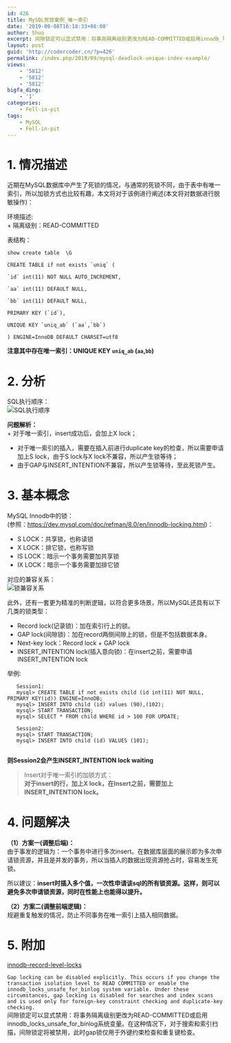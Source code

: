```yaml
---
id: 426
title: MySQL死锁案例_唯一索引
date: '2019-09-08T16:18:33+08:00'
author: Shuo
excerpt: 间隙锁定可以显式禁用：将事务隔离级别更改为READ-COMMITTED或启用innodb_locks_unsafe_for_binlog系统变量。在这种情况下，对于搜索和索引扫描，间隙锁定将被禁用，此时gap锁仅用于外键约束检查和重复键检查。
layout: post
guid: 'http://codercoder.cn/?p=426'
permalink: /index.php/2019/09/mysql-deadlock-unique-index-example/
views:
    - '5812'
    - '5812'
    - '5812'
bigfa_ding:
    - '1'
categories:
    - Fell-in-pit
tags:
    - MySQL
    - Fell-in-pit
---
```


# 1. 情况描述

 近期在MySQL数据库中产生了死锁的情况，与通常的死锁不同，由于表中有唯一索引，所以加锁方式也比较有趣，本文将对于该例进行阐述(本文将对数据进行脱敏操作)：

环境描述:  
\+ 隔离级别：READ-COMMITTED

表结构：

```
show create table  \G

CREATE TABLE if not exists `uniq` (

`id` int(11) NOT NULL AUTO_INCREMENT,

`aa` int(11) DEFAULT NULL,

`bb` int(11) DEFAULT NULL,

PRIMARY KEY (`id`),

UNIQUE KEY `uniq_ab` (`aa`,`bb`)

) ENGINE=InnoDB DEFAULT CHARSET=utf8

```

**注意其中存在唯一索引：UNIQUE KEY `uniq_ab` (`aa`,`bb`)**

# 2. 分析

SQL执行顺序：  
![SQL执行顺序](http://121.40.246.76/wp-content/uploads/2019/09/2019-09-0839.png)

**问题解析：**  
\+ 对于唯一索引，insert成功后，会加上X lock；

- 对于唯一索引的插入，需要在插入前进行duplicate key的检查，所以需要申请加上S lock，由于S lock与X lock不兼容，所以产生锁等待；
- 由于GAP与INSERT\_INTENTION不兼容，所以产生锁等待，至此死锁产生。

# 3. 基本概念

MySQL Innodb中的锁：  
(参照：https://dev.mysql.com/doc/refman/8.0/en/innodb-locking.html)：

- S LOCK：共享锁，也称读锁
- X LOCK：排它锁，也称写锁
- IS LOCK：暗示一个事务需要加共享锁
- IX LOCK：暗示一个事务需要加排它锁

对应的兼容关系：  
![锁兼容关系](http://121.40.246.76/wp-content/uploads/2019/09/2019-09-0883.png)

此外，还有一套更为精准的判断逻辑，以符合更多场景，所以MySQL还具有以下几类的锁类型：

- Record lock(记录锁)：加在索引行上的锁。
- GAP lock(间隙锁)：加在record两侧间隙上的锁，但是不包括数据本身。
- Next-key lock：Record lock + GAP lock
- INSERT\_INTENTION lock(插入意向锁)：在insert之前，需要申请INSERT\_INTENTION lock

举例:

```
   Session1:                                   
   mysql> CREATE TABLE if not exists child (id int(11) NOT NULL, PRIMARY KEY(id)) ENGINE=InnoDB;                             
   mysql> INSERT INTO child (id) values (90),(102);                                           
   mysql> START TRANSACTION;                                           
   mysql> SELECT * FROM child WHERE id > 100 FOR UPDATE;                     

   Session2: 
   mysql> START TRANSACTION;                                                                
   mysql> INSERT INTO child (id) VALUES (101);           


```

**则Session2会产生INSERT\_INTENTION lock waiting**

> Insert对于唯一索引的加锁方式：  
>  **对于insert的行，加上X lock，在Insert之前，需要加上 INSERT\_INTENTION lock。**

# 4. 问题解决

**（1）方案一(调整后端)：**  
 由于事发的逻辑为：一个事务中进行多次insert。在数据库层面的展示即为多次申请锁资源，并且是并发的事务，所以当插入的数据出现资源抢占时，容易发生死锁。

所以建议：**insert时插入多个值，一次性申请该sql的所有锁资源。这样，则可以避免多次申请锁资源，同时在性能上也能得以提升。**

**（2）方案二(调整前端逻辑)：**  
 规避重复触发的情况，防止不同事务在唯一索引上插入相同数据。

# 5. 附加

[innodb-record-level-locks](https://dev.mysql.com/doc/refman/8.0/en/innodb-locking.html#innodb-gap-locks)

`Gap locking can be disabled explicitly. This occurs if you change the transaction isolation level to READ COMMITTED or enable the innodb_locks_unsafe_for_binlog system variable. Under these circumstances, gap locking is disabled for searches and index scans and is used only for foreign-key constraint checking and duplicate-key checking.`  
 间隙锁定可以显式禁用：将事务隔离级别更改为READ-COMMITTED或启用innodb\_locks\_unsafe\_for\_binlog系统变量。在这种情况下，对于搜索和索引扫描，间隙锁定将被禁用，此时gap锁仅用于外键约束检查和重复键检查。